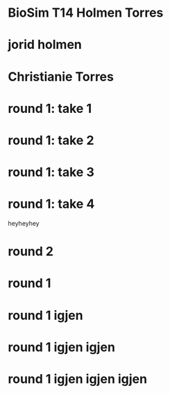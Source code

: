 # BioSim T14 Holmen Torres

# jorid holmen

# Christianie Torres

# round 1: take 1
# round 1: take 2
# round 1: take 3
# round 1: take 4



heyheyhey


# round 2 



# round 1 
# round 1 igjen 
# round 1 igjen igjen 
# round 1 igjen igjen igjen 
